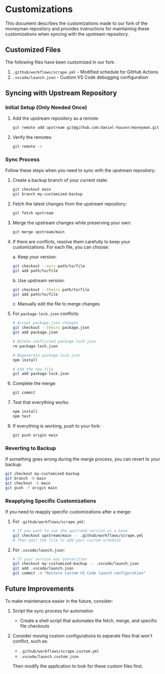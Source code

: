# Customizations

This document describes the customizations made to our fork of the moneyman repository and provides instructions for maintaining these customizations when syncing with the upstream repository.

## Customized Files

The following files have been customized in our fork:

1. `.github/workflows/scrape.yml` - Modified schedule for GitHub Actions
2. `.vscode/launch.json` - Custom VS Code debugging configuration

## Syncing with Upstream Repository

### Initial Setup (Only Needed Once)

1. Add the upstream repository as a remote:

   ```bash
   git remote add upstream git@github.com:daniel-hauser/moneyman.git
   ```

2. Verify the remotes:

   ```bash
   git remote -v
   ```

### Sync Process

Follow these steps when you need to sync with the upstream repository:

1. Create a backup branch of your current state:

   ```bash
   git checkout main
   git branch my-customized-backup
   ```

2. Fetch the latest changes from the upstream repository:

   ```bash
   git fetch upstream
   ```

3. Merge the upstream changes while preserving your own:

   ```bash
   git merge upstream/main
   ```

4. If there are conflicts, resolve them carefully to keep your customizations.
   For each file, you can choose:

   a. Keep your version:

   ```bash
   git checkout --ours path/to/file
   git add path/to/file
   ```

   b. Use upstream version:

   ```bash
   git checkout --theirs path/to/file
   git add path/to/file
   ```

   c. Manually edit the file to merge changes

5. For `package-lock.json` conflicts:

   ```bash
   # Accept package.json changes
   git checkout --theirs package.json
   git add package.json
   
   # Delete conflicted package-lock.json
   rm package-lock.json
   
   # Regenerate package-lock.json
   npm install
   
   # Add the new file
   git add package-lock.json
   ```

6. Complete the merge:

   ```bash
   git commit
   ```

7. Test that everything works:

   ```bash
   npm install
   npm test
   ```

8. If everything is working, push to your fork:

   ```bash
   git push origin main
   ```

### Reverting to Backup

If something goes wrong during the merge process, you can revert to your backup:

```bash
git checkout my-customized-backup
git branch -D main
git checkout -b main
git push -f origin main
```

### Reapplying Specific Customizations

If you need to reapply specific customizations after a merge:

1. For `.github/workflows/scrape.yml`:

   ```bash
   # If you want to use the upstream version as a base
   git checkout upstream/main -- .github/workflows/scrape.yml
   # Then edit the file to add your custom schedule
   ```

2. For `.vscode/launch.json`:

   ```bash
   # If your version was overwritten
   git checkout my-customized-backup -- .vscode/launch.json
   git add .vscode/launch.json
   git commit -m "Restore custom VS Code launch configuration"
   ```

## Future Improvements

To make maintenance easier in the future, consider:

1. Script the sync process for automation
   - Create a shell script that automates the fetch, merge, and specific file checkouts

2. Consider moving custom configurations to separate files that won't conflict, such as:
   - `.github/workflows/scrape.custom.yml`
   - `.vscode/launch.custom.json`

   Then modify the application to look for these custom files first.
